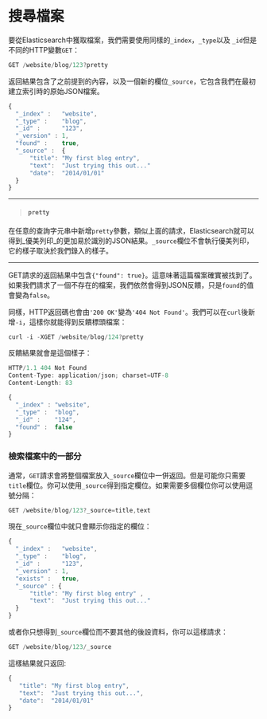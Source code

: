 # 搜尋檔案

要從Elasticsearch中獲取檔案，我們需要使用同樣的`_index`，`_type`以及 `_id`但是不同的HTTP變數`GET`：
```js
GET /website/blog/123?pretty
```
返回結果包含了之前提到的內容，以及一個新的欄位`_source`，它包含我們在最初建立索引時的原始JSON檔案。

```js
{
  "_index" :   "website",
  "_type" :    "blog",
  "_id" :      "123",
  "_version" : 1,
  "found" :    true,
  "_source" :  {
      "title": "My first blog entry",
      "text":  "Just trying this out..."
      "date":  "2014/01/01"
  }
}
```

****
>#### `pretty`

在任意的查詢字元串中新增`pretty`參數，類似上面的請求，Elasticsearch就可以得到_優美列印_的更加易於識別的JSON結果。`_source`欄位不會執行優美列印，它的樣子取決於我們錄入的樣子。

****

GET請求的返回結果中包含`{"found": true}`。這意味著這篇檔案確實被找到了。如果我們請求了一個不存在的檔案，我們依然會得到JSON反饋，只是`found`的值會變為`false`。

同樣，HTTP返回碼也會由`'200 OK'`變為`'404 Not Found'`。我們可以在`curl`後新增`-i`，這樣你就能得到反饋標頭檔案：

```js
curl -i -XGET /website/blog/124?pretty
```

反饋結果就會是這個樣子：

```js
HTTP/1.1 404 Not Found
Content-Type: application/json; charset=UTF-8
Content-Length: 83

{
  "_index" : "website",
  "_type" :  "blog",
  "_id" :    "124",
  "found" :  false
}
```

### 檢索檔案中的一部分

通常，`GET`請求會將整個檔案放入`_source`欄位中一併返回。但是可能你只需要`title`欄位。你可以使用`_source`得到指定欄位。如果需要多個欄位你可以使用逗號分隔：

```js
GET /website/blog/123?_source=title,text
```
現在`_source`欄位中就只會顯示你指定的欄位：

```js
{
  "_index" :   "website",
  "_type" :    "blog",
  "_id" :      "123",
  "_version" : 1,
  "exists" :   true,
  "_source" : {
      "title": "My first blog entry" ,
      "text":  "Just trying this out..."
  }
}
```
或者你只想得到`_source`欄位而不要其他的後設資料，你可以這樣請求：

```js
GET /website/blog/123/_source
```
這樣結果就只返回:

```js
{
   "title": "My first blog entry",
   "text":  "Just trying this out...",
   "date":  "2014/01/01"
}
```
